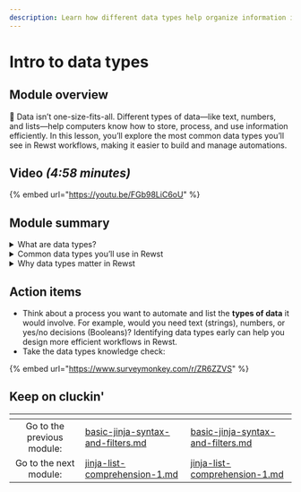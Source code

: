 ```yaml
---
description: Learn how different data types help organize information in your workflows.
---
```


# Intro to data types

## Module overview

:egg: Data isn’t one-size-fits-all. Different types of data—like text, numbers, and lists—help computers know how to store, process, and use information efficiently. In this lesson, you’ll explore the most common data types you’ll see in Rewst workflows, making it easier to build and manage automations.

## Video _(4:58 minutes)_

{% embed url="https://youtu.be/FGb98LiC6oU" %}

## Module summary

<details>

<summary>What are data types?</summary>

Data types are labels that tell computers what kind of information they’re working with. Just like you organize items in your home by category—books, clothes, groceries—computers organize data by type to know how to process it.

</details>

<details>

<summary>Common data types you’ll use in Rewst</summary>

Here are the main data types to know:

* **Strings**: Text, like names, messages, or IDs (e.g., _"Hello, world!"_ or _"12345ABC"_).
* **Numbers**: Can be whole numbers (**integers**) or decimals (**floats**).
* **Booleans**: Simple yes/no values (e.g., _true/false_ or _on/off_).
* **Lists**: Collections of related items (e.g., _\["apples", "oranges", "bananas"]_).
* **Dictionaries**: Key-value pairs that organize related information (e.g., _"Name": "John Doe"_, _"Age": 30_)

</details>

<details>

<summary>Why data types matter in Rewst</summary>

Understanding data types helps you navigate Rewst workflows more easily. Each step in a workflow may handle different types of data, and knowing what type you’re working with ensures your automations run smoothly and efficiently.

</details>

## Action items

* Think about a process you want to automate and list the **types of data** it would involve. For example, would you need text (strings), numbers, or yes/no decisions (Booleans)? Identifying data types early can help you design more efficient workflows in Rewst.
* Take the data types knowledge check:&#x20;

{% embed url="https://www.surveymonkey.com/r/ZR6ZZVS" %}

## Keep on cluckin'

<table data-card-size="large" data-column-title-hidden data-view="cards" data-full-width="false"><thead><tr><th align="center"></th><th data-type="content-ref"></th><th data-hidden data-card-target data-type="content-ref"></th></tr></thead><tbody><tr><td align="center">Go to the previous module: </td><td><a href="basic-jinja-syntax-and-filters.md">basic-jinja-syntax-and-filters.md</a></td><td><a href="basic-jinja-syntax-and-filters.md">basic-jinja-syntax-and-filters.md</a></td></tr><tr><td align="center">Go to the next module:</td><td><a href="jinja-list-comprehension-1.md">jinja-list-comprehension-1.md</a></td><td><a href="jinja-list-comprehension-1.md">jinja-list-comprehension-1.md</a></td></tr></tbody></table>
